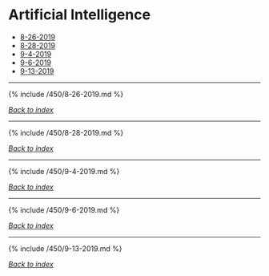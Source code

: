 # Artificial Intelligence
* [8-26-2019](#8-26-2019)
* [8-28-2019](#8-28-2019)
* [9-4-2019](#9-4-2019)
* [9-6-2019](#9-6-2019)
* [9-13-2019](#9-13-2019)

***

{% include /450/8-26-2019.md %}

*[Back to index](#Artificial-Intelligence)*

***

{% include /450/8-28-2019.md %}

*[Back to index](#Artificial-Intelligence)*

***

{% include /450/9-4-2019.md %}

*[Back to index](#Artificial-Intelligence)*

***

{% include /450/9-6-2019.md %}

*[Back to index](#Artificial-Intelligence)*

***

{% include /450/9-13-2019.md %}

*[Back to index](#Artificial-Intelligence)*
